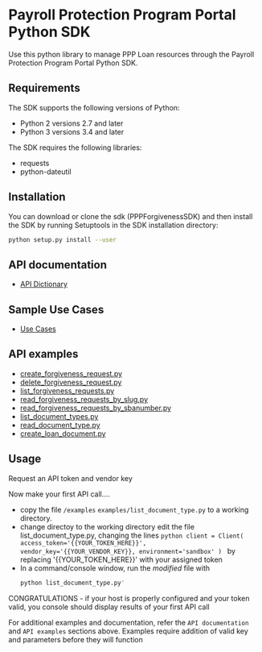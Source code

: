 # Payroll Protection Program Portal Python SDK

Use this python library to manage PPP Loan resources through the Payroll Protection Program Portal Python SDK.

## Requirements
The SDK supports the following versions of Python:
* Python 2 versions 2.7 and later
* Python 3 versions 3.4 and later

The SDK requires the following libraries:
* requests
* python-dateutil

## Installation
You can download or clone the sdk (PPPForgivenessSDK)  and then install the SDK by running Setuptools in the SDK installation directory:
```sh
python setup.py install --user
```

## API documentation
* [API Dictionary](https://ussbaforgiveness.github.io/API-Dictionary.html)

## Sample Use Cases
* [Use Cases](https://ussbaforgiveness.github.io/index.html)

## API examples
* [create_forgiveness_request.py](examples/create_forgiveness_request.py)
* [delete_forgiveness_request.py](examples/delete_forgiveness_request.py)
* [list_forgiveness_requests.py](examples/list_forgiveness_requests.py)
* [read_forgiveness_requests_by_slug.py](examples/read_forgiveness_requests_by_slug.py)
* [read_forgiveness_requests_by_sbanumber.py](examples/read_forgiveness_requests_by_sbanumber.py)
* [list_document_types.py](examples/list_document_types.py)
* [read_document_type.py](examples/read_document_type.py)
* [create_loan_document.py](examples/create_loan_document.py)


## Usage

Request an API token and vendor key

Now make your first API call....
   * copy the file `/examples` `examples/list_document_type.py` to a working directory.
   * change directoy to the working directory
        edit the file list_document_type.py, changing the lines
            ```python
            client = Client(
            access_token='{{YOUR_TOKEN_HERE}}',
            vendor_key='{{YOUR_VENDOR_KEY}},
            environment='sandbox'
                )
            ```
        by replacing '{{YOUR_TOKEN_HERE}}' with your assigned token
   * In a command/console window, run the *modified* file with
        ```sh
        python list_document_type.py'
        ```

CONGRATULATIONS - if your host is properly configured and your token valid, you console should display results of your first API call

For additional examples and documentation, refer the `API documentation` and `API examples` sections above.
Examples require addition of valid key and parameters before they will function
